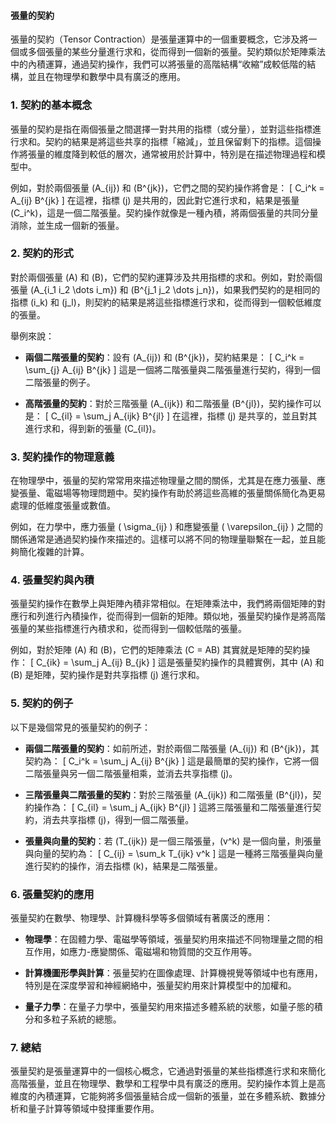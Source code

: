 #### 張量的契約

張量的契約（Tensor Contraction）是張量運算中的一個重要概念，它涉及將一個或多個張量的某些分量進行求和，從而得到一個新的張量。契約類似於矩陣乘法中的內積運算，通過契約操作，我們可以將張量的高階結構“收縮”成較低階的結構，並且在物理學和數學中具有廣泛的應用。

### 1. **契約的基本概念**

張量的契約是指在兩個張量之間選擇一對共用的指標（或分量），並對這些指標進行求和。契約的結果是將這些共享的指標「縮減」，並且保留剩下的指標。這個操作將張量的維度降到較低的層次，通常被用於計算中，特別是在描述物理過程和模型中。

例如，對於兩個張量 \(A_{ij}\) 和 \(B^{jk}\)，它們之間的契約操作將會是：
\[
C_i^k = A_{ij} B^{jk}
\]
在這裡，指標 \(j\) 是共用的，因此對它進行求和，結果是張量 \(C_i^k\)，這是一個二階張量。契約操作就像是一種內積，將兩個張量的共同分量消除，並生成一個新的張量。

### 2. **契約的形式**

對於兩個張量 \(A\) 和 \(B\)，它們的契約運算涉及共用指標的求和。例如，對於兩個張量 \(A_{i_1 i_2 \dots i_m}\) 和 \(B^{j_1 j_2 \dots j_n}\)，如果我們契約的是相同的指標 \(i_k\) 和 \(j_l\)，則契約的結果是將這些指標進行求和，從而得到一個較低維度的張量。

舉例來說：
- **兩個二階張量的契約**：設有 \(A_{ij}\) 和 \(B^{jk}\)，契約結果是：
  \[
  C_i^k = \sum_{j} A_{ij} B^{jk}
  \]
  這是一個將二階張量與二階張量進行契約，得到一個二階張量的例子。

- **高階張量的契約**：對於三階張量 \(A_{ijk}\) 和二階張量 \(B^{jl}\)，契約操作可以是：
  \[
  C_{il} = \sum_j A_{ijk} B^{jl}
  \]
  在這裡，指標 \(j\) 是共享的，並且對其進行求和，得到新的張量 \(C_{il}\)。

### 3. **契約操作的物理意義**

在物理學中，張量的契約常常用來描述物理量之間的關係，尤其是在應力張量、應變張量、電磁場等物理問題中。契約操作有助於將這些高維的張量關係簡化為更易處理的低維度張量或數值。

例如，在力學中，應力張量 \( \sigma_{ij} \) 和應變張量 \( \varepsilon_{ij} \) 之間的關係通常是通過契約操作來描述的。這樣可以將不同的物理量聯繫在一起，並且能夠簡化複雜的計算。

### 4. **張量契約與內積**

張量契約操作在數學上與矩陣內積非常相似。在矩陣乘法中，我們將兩個矩陣的對應行和列進行內積操作，從而得到一個新的矩陣。類似地，張量契約操作是將高階張量的某些指標進行內積求和，從而得到一個較低階的張量。

例如，對於矩陣 \(A\) 和 \(B\)，它們的矩陣乘法 \(C = AB\) 其實就是矩陣的契約操作：
\[
C_{ik} = \sum_j A_{ij} B_{jk}
\]
這是張量契約操作的具體實例，其中 \(A\) 和 \(B\) 是矩陣，契約操作是對共享指標 \(j\) 進行求和。

### 5. **契約的例子**

以下是幾個常見的張量契約的例子：

- **兩個二階張量的契約**：如前所述，對於兩個二階張量 \(A_{ij}\) 和 \(B^{jk}\)，其契約為：
  \[
  C_i^k = \sum_j A_{ij} B^{jk}
  \]
  這是最簡單的契約操作，它將一個二階張量與另一個二階張量相乘，並消去共享指標 \(j\)。

- **三階張量與二階張量的契約**：對於三階張量 \(A_{ijk}\) 和二階張量 \(B^{jl}\)，契約操作為：
  \[
  C_{il} = \sum_j A_{ijk} B^{jl}
  \]
  這將三階張量和二階張量進行契約，消去共享指標 \(j\)，得到一個二階張量。

- **張量與向量的契約**：若 \(T_{ijk}\) 是一個三階張量，\(v^k\) 是一個向量，則張量與向量的契約為：
  \[
  C_{ij} = \sum_k T_{ijk} v^k
  \]
  這是一種將三階張量與向量進行契約的操作，消去指標 \(k\)，結果是二階張量。

### 6. **張量契約的應用**

張量契約在數學、物理學、計算機科學等多個領域有著廣泛的應用：

- **物理學**：在固體力學、電磁學等領域，張量契約用來描述不同物理量之間的相互作用，如應力-應變關係、電磁場和物質間的交互作用等。
  
- **計算機圖形學與計算**：張量契約在圖像處理、計算機視覺等領域中也有應用，特別是在深度學習和神經網絡中，張量契約用來計算模型中的加權和。

- **量子力學**：在量子力學中，張量契約用來描述多體系統的狀態，如量子態的積分和多粒子系統的總態。

### 7. **總結**

張量契約是張量運算中的一個核心概念，它通過對張量的某些指標進行求和來簡化高階張量，並且在物理學、數學和工程學中具有廣泛的應用。契約操作本質上是高維度的內積運算，它能夠將多個張量結合成一個新的張量，並在多體系統、數據分析和量子計算等領域中發揮重要作用。